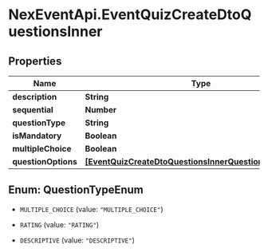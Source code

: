 # NexEventApi.EventQuizCreateDtoQuestionsInner

## Properties

Name | Type | Description | Notes
------------ | ------------- | ------------- | -------------
**description** | **String** |  | 
**sequential** | **Number** |  | 
**questionType** | **String** |  | 
**isMandatory** | **Boolean** |  | 
**multipleChoice** | **Boolean** |  | 
**questionOptions** | [**[EventQuizCreateDtoQuestionsInnerQuestionOptionsInner]**](EventQuizCreateDtoQuestionsInnerQuestionOptionsInner.md) |  | [optional] 



## Enum: QuestionTypeEnum


* `MULTIPLE_CHOICE` (value: `"MULTIPLE_CHOICE"`)

* `RATING` (value: `"RATING"`)

* `DESCRIPTIVE` (value: `"DESCRIPTIVE"`)




